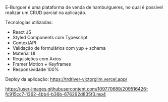 E-Burguer é uma plataforma de venda de hamburgueres, no qual é possível realizar um CRUD parcial na aplicação.

Tecnologias utilizadas:

- React JS
- Styled Components com Typescript
- ContextAPI
- Validação de formulários com yup + schema
- Material UI
- Requisições com Axios
- Framer Motion + Keyframes
- Responsividade 100%

Deploy da aplicação: https://trdriver-victorglim.vercel.app/

https://user-images.githubusercontent.com/109770689/209516426-fc915cc7-1362-4bb4-b36b-676292d835f3.mp4


